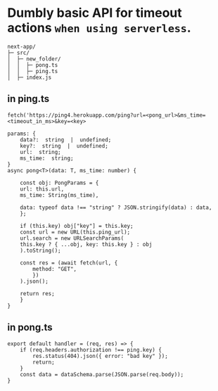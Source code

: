 # Dumbly basic API for timeout actions `when using serverless`.

    next-app/
    ├─ src/
    │  ├─ new_folder/
    │  │  ├─ pong.ts
    │  │  ├─ ping.ts
    │  ├─ index.js

## in ping.ts

    fetch('https://ping4.herokuapp.com/ping?url=<pong_url>&ms_time=<timeout_in_ms>&key=<key>

    params: {
    	data?:  string  |  undefined;
    	key?:  string  |  undefined;
    	url:  string;
    	ms_time:  string;
    }
    async pong<T>(data: T, ms_time: number) {

        const obj: PongParams = {
        url: this.url,
        ms_time: String(ms_time),

        data: typeof data !== "string" ? JSON.stringify(data) : data,
        };

        if (this.key) obj["key"] = this.key;
        const url = new URL(this.ping_url);
        url.search = new URLSearchParams(
        this.key ? { ...obj, key: this.key } : obj
        ).toString();

        const res = (await fetch(url, {
    	    method: "GET",
    	    })
        ).json();

        return res;
        }
    }

## in pong.ts

    export default handler = (req, res) => {
        if (req.headers.authorization !== ping.key) {
    	    res.status(404).json({ error: "bad key" });
    	    return;
    	}
        const data = dataSchema.parse(JSON.parse(req.body));
    }
